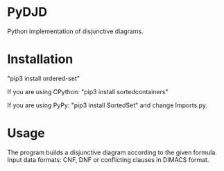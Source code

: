 # PyDJD
Python implementation of disjunctive diagrams.

# Installation

"pip3 install ordered-set"

If you are using CPython:
"pip3 install sortedcontainers"

If you are using PyPy:
"pip3 install SortedSet"
and change Imports.py.

# Usage

The program builds a disjunctive diagram according to the given formula. Input data formats: CNF, DNF or conflicting clauses in DIMACS format. 

